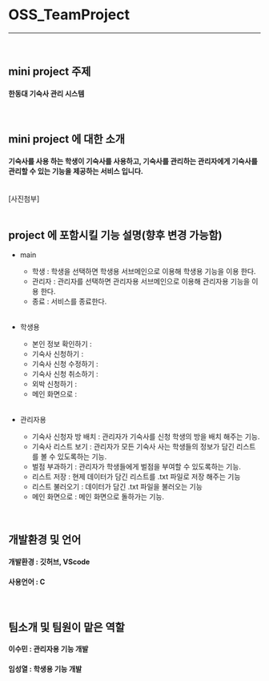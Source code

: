 # OSS_TeamProject 
****
<br/>

## mini project 주제
#### 한동대 기숙사 관리 시스템

<br/>

## mini project 에 대한 소개
#### 기숙사를 사용 하는 학생이 기숙사를 사용하고, 기숙사를 관리하는 관리자에게 기숙사를 관리할 수 있는 기능을 제공하는 서비스 입니다.

<br/>
[사진첨부]
<br/>


<br/>


## project 에 포함시킬 기능 설명(향후 변경 가능함)
- main
    - 학생 : 학생을 선택하면 학생용 서브메인으로 이용해 학생용 기능을 이용 한다.
    - 관리자 : 관리자를 선택하면 관리자용 서브메인으로 이용해 관리자용 기능을 이용 한다.
    - 종료 : 서비스를 종료한다.
    
    <br/>
    
- 학생용 
    - 본인 정보 확인하기 : 
    - 기숙사 신청하기 :
    - 기숙사 신청 수정하기 :
    - 기숙사 신청 취소하기 :
    - 외박 신청하기 :
    - 메인 화면으로 : 
  
  <br/>

- 관리자용
    - 기숙사 신청자 방 배치 : 관리자가 기숙사를 신청 학생의 방을 배치 해주는 기능.
    - 기숙사 리스트 보기 : 관리자가 모든 기숙사 사는 학생들의 정보가 담긴 리스트를 볼 수 있도록하는 기능.
    - 벌점 부과하기 : 관리자가 학생들에게 벌점을 부여할 수 있도록하는 기능.
    - 리스트 저장 : 현제 데이터가 담긴 리스트를 .txt 파일로 저장 해주는 기능
    - 리스트 불러오기 : 데이터가 담긴 .txt 파일을 불러오는 기능
    - 메인 화면으로 : 메인 화면으로 돌하가는 기능.



<br/>

## 개발환경 및 언어
#### 개발환경 : 깃허브, VScode
#### 사용언어 : C

<br/>

## 팀소개 및 팀원이 맡은 역할
#### 이수민 : 관리자용 기능 개발
#### 임성열 : 학생용 기능 개발




